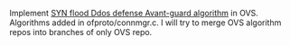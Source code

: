 Implement [SYN flood Ddos defense Avant-guard algorithm](https://www.researchgate.net/publication/266654737_AVANT-GUARD_scalable_and_vigilant_switch_flow_management_in_software-defined_networks) in OVS. Algorithms added in ofproto/connmgr.c. I will try to merge OVS algorithm repos into branches of only OVS repo.
